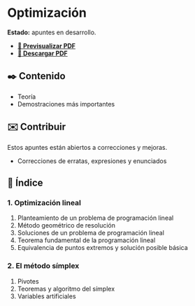 # Optimización

**Estado:** apuntes en desarrollo.

-   [**🔎 Previsualizar PDF**](https://github.com/DanielSevillano/matematicas-latex/blob/main/Optimización/Optimización.pdf)
-   [**📁 Descargar PDF**](https://raw.githubusercontent.com/DanielSevillano/matematicas-latex/main/Optimización/Optimización.pdf)

## ✒️ Contenido

-   Teoría
-   Demostraciones más importantes

## ✉️ Contribuir

Estos apuntes están abiertos a correcciones y mejoras.

-   Correcciones de erratas, expresiones y enunciados

## 📖 Índice

### 1. Optimización lineal

1. Planteamiento de un problema de programación lineal
2. Método geométrico de resolución
3. Soluciones de un problema de programación lineal
4. Teorema fundamental de la programación lineal
5. Equivalencia de puntos extremos y solución posible básica

### 2. El método símplex

1. Pivotes
2. Teoremas y algoritmo del símplex
3. Variables artificiales
